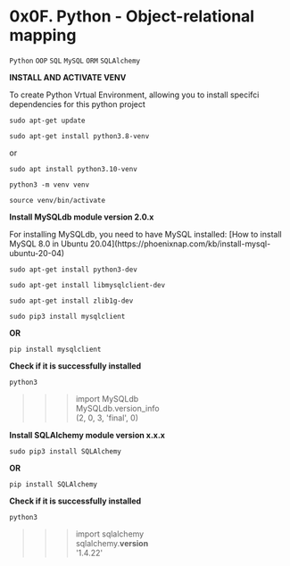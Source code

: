 # 0x0F. Python - Object-relational mapping
``Python`` ``OOP`` ``SQL`` ``MySQL`` ``ORM`` ``SQLAlchemy``

 **INSTALL AND ACTIVATE VENV**
<p>To create Python Vrtual Environment, allowing you to install specifci dependencies for this python project</p>

```
sudo apt-get update
```

```
sudo apt-get install python3.8-venv
```

or

```
sudo apt install python3.10-venv
```

```
python3 -m venv venv
```

```
source venv/bin/activate
```

**Install MySQLdb module version 2.0.x**
<p>For installing MySQLdb, you need to have MySQL installed: [How to install MySQL 8.0 in Ubuntu 20.04](https://phoenixnap.com/kb/install-mysql-ubuntu-20-04)</p>

```
sudo apt-get install python3-dev
```

```
sudo apt-get install libmysqlclient-dev
```

```
sudo apt-get install zlib1g-dev
```

```
sudo pip3 install mysqlclient
```

**OR**
```
pip install mysqlclient
```
**Check if it is successfully installed**
```
python3
```
>>> import MySQLdb  
>>> MySQLdb.version_info  
(2, 0, 3, 'final', 0)

**Install SQLAlchemy module version x.x.x**
```
sudo pip3 install SQLAlchemy
```
**OR**
```
pip install SQLAlchemy
```
**Check if it is successfully installed**
```
python3
```
>>> import sqlalchemy  
>>> sqlalchemy.__version__  
'1.4.22'
